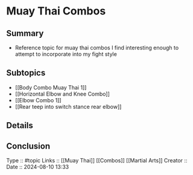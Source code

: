 # Muay Thai Combos

## Summary

- Reference topic for muay thai combos I find interesting enough to attempt to incorporate into my fight style

## Subtopics

- [[Body Combo Muay Thai 1]]
- [[Horizontal Elbow and Knee Combo]]
- [[Elbow Combo 1]]
- [[Rear teep into switch stance rear elbow]]
## Details

## Conclusion


Type :: #topic
Links :: [[Muay Thai]] [[Combos]] [[Martial Arts]]
Creator ::
Date ::  2024-08-10 13:33